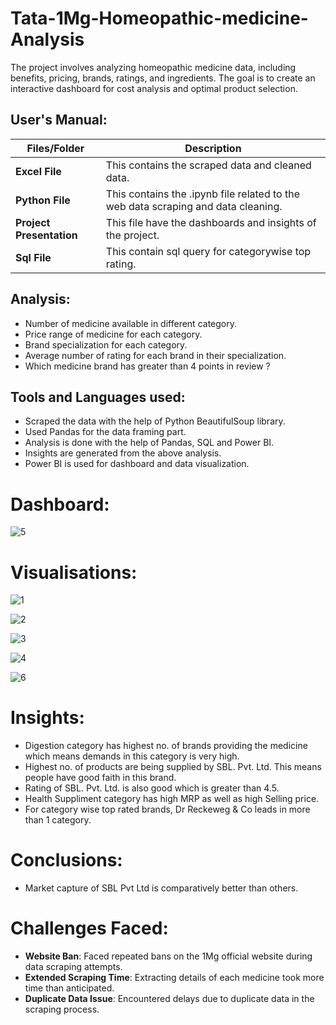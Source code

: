 # Tata-1Mg-Homeopathic-medicine-Analysis

The project involves analyzing homeopathic medicine data, including benefits, pricing, brands, ratings, and ingredients. The goal is to create an interactive dashboard for cost analysis and optimal product selection.


##   **User's Manual:**

| Files/Folder| Description |
| ------------- | ------------- |
| **Excel File** | This contains the scraped data and cleaned data.  |
| **Python File** | This contains the .ipynb file related to the web data scraping and data cleaning.  |
| **Project Presentation** | This file have the dashboards and insights of the project. |
| **Sql File** | This contain sql query for categorywise top rating. |


##   Analysis:

- Number of medicine available in different category.
- Price range of medicine for each category.
- Brand specialization for each category.
- Average number of rating for each brand in their specialization.
- Which medicine brand has greater than 4 points in review ?

##  Tools and Languages used:

- Scraped the data with the help of Python BeautifulSoup library.
- Used Pandas for the data framing part.
- Analysis is done with the help of Pandas, SQL and Power BI.
- Insights are generated from the above analysis.
- Power BI is used for dashboard and data visualization.

# Dashboard:


![5](https://github.com/babli-analyst/Tata-1Mg-Homeopathic-Medicine-Analysis/assets/137719109/5224a253-18c8-4470-a388-164f5a67add3)



# Visualisations:

![1](https://github.com/babli-analyst/Tata-1Mg-Homeopathic-Medicine-Analysis/assets/137719109/f4cb5103-c8d2-4de2-b64c-0f4c57b4268d)


![2](https://github.com/babli-analyst/Tata-1Mg-Homeopathic-Medicine-Analysis/assets/137719109/d20a62b0-9da9-4c7c-bf23-d0a08f244c73)


![3](https://github.com/babli-analyst/Tata-1Mg-Homeopathic-Medicine-Analysis/assets/137719109/d9c20d0a-8d32-4043-bfd1-9192bc6a98ed)


![4](https://github.com/babli-analyst/Tata-1Mg-Homeopathic-Medicine-Analysis/assets/137719109/072f3d30-7e8d-45be-abb6-14ff5ec3d5c6)


![6](https://github.com/babli-analyst/Tata-1Mg-Homeopathic-Medicine-Analysis/assets/137719109/d3ce6ef6-67ca-40c7-9d87-5548a65c8644)

# Insights:

- Digestion category has highest no. of brands providing the medicine which means demands in this category is very high.
- Highest no. of products are being supplied by SBL. Pvt. Ltd. This means people have good faith in this brand.
- Rating of SBL. Pvt. Ltd. is also good which is greater than 4.5.
- Health Suppliment category has high MRP as well as high Selling price.
- For category wise top rated brands, Dr Reckeweg & Co leads in more than 1 category.

# Conclusions:

- Market capture of SBL Pvt Ltd is comparatively better than others.

# Challenges Faced:
- **Website Ban**: Faced repeated bans on the 1Mg official website during data scraping attempts.
- **Extended Scraping Time**: Extracting details of each medicine took more time than anticipated.
- **Duplicate Data Issue**: Encountered delays due to duplicate data in the scraping process.

